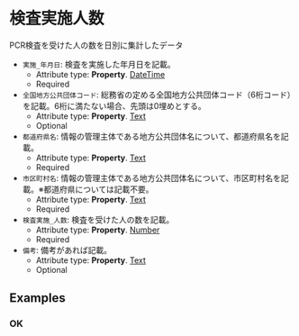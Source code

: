 # 検査実施人数

PCR検査を受けた人の数を日別に集計したデータ
-  `実施_年月日`: 検査を実施した年月日を記載。
   -  Attribute type: **Property**. [DateTime](https://schema.org/DateTime)
   -  Required
-  `全国地方公共団体コード`: 総務省の定める全国地方公共団体コード（6桁コード）を記載。6桁に満たない場合、先頭は0埋めとする。
   -  Attribute type: **Property**. [Text](https://schema.org/Text)
   -  Optional
-  `都道府県名`: 情報の管理主体である地方公共団体名について、都道府県名を記載。
   -  Attribute type: **Property**. [Text](https://schema.org/Text)
   -  Required
-  `市区町村名`: 情報の管理主体である地方公共団体名について、市区町村名を記載。※都道府県については記載不要。
   -  Attribute type: **Property**. [Text](https://schema.org/Text)
   -  Required
-  `検査実施_人数`: 検査を受けた人の数を記載。
   -  Attribute type: **Property**. [Number](https://schema.org/Number)
   -  Required
-  `備考`: 備考があれば記載。
   -  Attribute type: **Property**. [Text](https://schema.org/Text)
   -  Optional



## Examples

### OK


